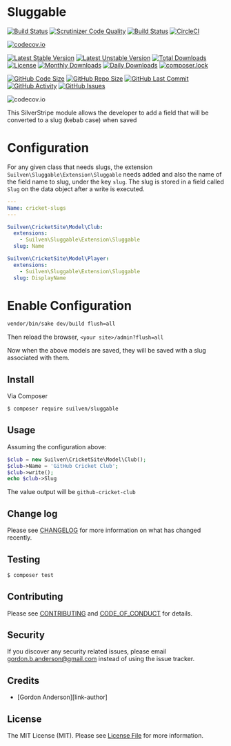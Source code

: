 # Sluggable
[![Build Status](https://travis-ci.org/gordonbanderson/silverstripe-sluggable.svg?branch=master)](https://travis-ci.org/gordonbanderson/silverstripe-sluggable)
[![Scrutinizer Code Quality](https://scrutinizer-ci.com/g/gordonbanderson/silverstripe-sluggable/badges/quality-score.png?b=master)](https://scrutinizer-ci.com/g/gordonbanderson/silverstripe-sluggable/?branch=master)
[![Build Status](https://scrutinizer-ci.com/g/gordonbanderson/silverstripe-sluggable/badges/build.png?b=master)](https://scrutinizer-ci.com/g/gordonbanderson/silverstripe-sluggable/build-status/master)
[![CircleCI](https://circleci.com/gh/gordonbanderson/silverstripe-sluggable.svg?style=svg)](https://circleci.com/gh/gordonbanderson/silverstripe-sluggable)

[![codecov.io](https://codecov.io/github/gordonbanderson/silverstripe-sluggable/coverage.svg?branch=master)](https://codecov.io/github/gordonbanderson/silverstripe-sluggable?branch=master)


[![Latest Stable Version](https://poser.pugx.org/suilven/sluggable/version)](https://packagist.org/packages/suilven/sluggable)
[![Latest Unstable Version](https://poser.pugx.org/suilven/sluggable/v/unstable)](//packagist.org/packages/suilven/sluggable)
[![Total Downloads](https://poser.pugx.org/suilven/sluggable/downloads)](https://packagist.org/packages/suilven/sluggable)
[![License](https://poser.pugx.org/suilven/sluggable/license)](https://packagist.org/packages/suilven/sluggable)
[![Monthly Downloads](https://poser.pugx.org/suilven/sluggable/d/monthly)](https://packagist.org/packages/suilven/sluggable)
[![Daily Downloads](https://poser.pugx.org/suilven/sluggable/d/daily)](https://packagist.org/packages/suilven/sluggable)
[![composer.lock](https://poser.pugx.org/suilven/sluggable/composerlock)](https://packagist.org/packages/suilven/sluggable)

[![GitHub Code Size](https://img.shields.io/github/languages/code-size/gordonbanderson/silverstripe-sluggable)](https://github.com/gordonbanderson/silverstripe-sluggable)
[![GitHub Repo Size](https://img.shields.io/github/repo-size/gordonbanderson/silverstripe-sluggable)](https://github.com/gordonbanderson/silverstripe-sluggable)
[![GitHub Last Commit](https://img.shields.io/github/last-commit/gordonbanderson/silverstripe-sluggable)](https://github.com/gordonbanderson/silverstripe-sluggable)
[![GitHub Activity](https://img.shields.io/github/commit-activity/m/gordonbanderson/silverstripe-sluggable)](https://github.com/gordonbanderson/silverstripe-sluggable)
[![GitHub Issues](https://img.shields.io/github/issues/gordonbanderson/silverstripe-sluggable)](https://github.com/gordonbanderson/silverstripe-sluggable/issues)

![codecov.io](https://codecov.io/github/gordonbanderson/silverstripe-sluggable/branch.svg?branch=master)

This SilverStripe module allows the developer to add a field that will be converted to a slug (kebab case) when saved

# Configuration
For any given class that needs slugs, the extension `Suilven\Sluggable\Extension\Sluggable` needs added and also
the name of the field name to slug, under the key `slug`.  The slug is stored in a field called `Slug` on the data object
after a write is executed.

```yml
---
Name: cricket-slugs
---

Suilven\CricketSite\Model\Club:
  extensions:
    - Suilven\Sluggable\Extension\Sluggable
  slug: Name

Suilven\CricketSite\Model\Player:
  extensions:
    - Suilven\Sluggable\Extension\Sluggable
  slug: DisplayName
```

# Enable Configuration
```bash
vendor/bin/sake dev/build flush=all
```
Then reload the browser, `<your site>/admin?flush=all`

Now when the above models are saved, they will be saved with a slug associated with them.



## Install

Via Composer

``` bash
$ composer require suilven/sluggable
```

## Usage

Assuming the configuration above:
``` php
$club = new Suilven\CricketSite\Model\Club();
$club->Name = 'GitHub Cricket Club';
$club->write();
echo $club->Slug
```

The value output will be `github-cricket-club`


## Change log

Please see [CHANGELOG](CHANGELOG.md) for more information on what has changed recently.

## Testing

``` bash
$ composer test
```

## Contributing

Please see [CONTRIBUTING](CONTRIBUTING.md) and [CODE_OF_CONDUCT](CODE_OF_CONDUCT.md) for details.

## Security

If you discover any security related issues, please email gordon.b.anderson@gmail.com instead of using the issue tracker.

## Credits

- [Gordon Anderson][link-author]

## License

The MIT License (MIT). Please see [License File](LICENSE.md) for more information.
